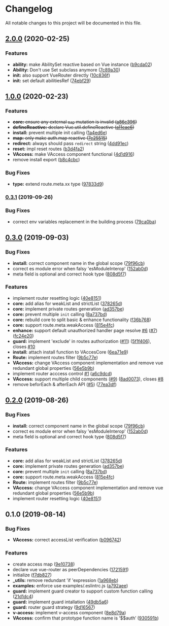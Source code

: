 # Changelog

All notable changes to this project will be documented in this file.

## [2.0.0](https://github.com/lbwa/v-access/compare/v1.0.0...v2.0.0) (2020-02-25)


### Features

* **ability:** make AbilitySet reactive based on Vue instance ([b9cda02](https://github.com/lbwa/v-access/commit/b9cda025ccd56cd4c3e3ca7d7c66eabc13ddbc2e))
* **Ability:** Don't use Set subclass anymore ([7c89a30](https://github.com/lbwa/v-access/commit/7c89a3062233f9b5dccf421531947e025de35c7e))
* **init:** also support VueRouter directly ([10c836f](https://github.com/lbwa/v-access/commit/10c836f7987a2614e4b55c80310e0a0dfdd7ed6e))
* **init:** set default abilitiesRef ([74ebf29](https://github.com/lbwa/v-access/commit/74ebf29df66ec70752908904b7399d149095c65d))

## [1.0.0](https://github.com/lbwa/v-access/compare/v0.3.1...v1.0.0) (2020-02-23)

### Features

- ~~**core:** ensure any external `map` mutation is invalid ([a86c396](https://github.com/lbwa/v-access/commit/a86c396961b82462a0fef91befc60ec7b76c982c))~~
- ~~**defineReactive:** declare Vue.util.defineReactive ([a11cac6](https://github.com/lbwa/v-access/commit/a11cac69c855fbf09a324c20ca76f912834cdd06))~~
- **install:** prevent multiple init calling ([1a4ed6e](https://github.com/lbwa/v-access/commit/1a4ed6eddcc014d00bb169e3217a4038a857cbe4))
- ~~**map:** only make auth.map reactive ([7e25515](https://github.com/lbwa/v-access/commit/7e255155526ece21bb53bab8c29e2cbcd86ab12f))~~
- **redirect:** always should pass `redirect` string ([4dd91ec](https://github.com/lbwa/v-access/commit/4dd91ec5b07735d4dcc50ce8632e367a819cbb54))
- **reset:** impl reset routes ([b3d4fa2](https://github.com/lbwa/v-access/commit/b3d4fa2a0e53f0cd556da7ea8ef370975cb67303))
- **VAccess:** make VAccess component functional ([4d1d916](https://github.com/lbwa/v-access/commit/4d1d916c61e701642fa6cd19be8b73799a3d2e55))
- remove install export ([b8c4cbc](https://github.com/lbwa/v-access/commit/b8c4cbcce3b605a5d5ddd4a4ee4e549753b6240f))

### Bug Fixes

- **type:** extend route.meta.xx type ([97833d9](https://github.com/lbwa/v-access/commit/97833d9753133f32872c7639e76382d35036c59b))

### [0.3.1](https://github.com/lbwa/v-access/compare/v0.3.0...v0.3.1) (2019-09-26)

### Bug Fixes

- correct env variables replacement in the building process ([79ca0ba](https://github.com/lbwa/v-access/commit/79ca0ba))

## [0.3.0](https://github.com/lbwa/v-access/compare/v0.1.0...v0.3.0) (2019-09-03)

### Bug Fixes

- **install:** correct <v-access> component name in the global scope ([79f96cb](https://github.com/lbwa/v-access/commit/79f96cb))
- correct es module error when falsy 'esModuleInterop' ([152ab0d](https://github.com/lbwa/v-access/commit/152ab0d))
- meta field is optional and correct hook type ([808d5f7](https://github.com/lbwa/v-access/commit/808d5f7))

### Features

- implement router resetting logic ([40e8151](https://github.com/lbwa/v-access/commit/40e8151))
- **core:** add alias for weakList and strictList ([378265d](https://github.com/lbwa/v-access/commit/378265d))
- **core:** implement private routes generation ([ad357be](https://github.com/lbwa/v-access/commit/ad357be))
- **core:** prevent multiple `init` calling ([8a737bd](https://github.com/lbwa/v-access/commit/8a737bd))
- **core:** rebuild core to split basic & enhance functionality ([f36b768](https://github.com/lbwa/v-access/commit/f36b768))
- **core:** support route.meta.weakAccess ([815e4fc](https://github.com/lbwa/v-access/commit/815e4fc))
- **enhance:** support default unauthorized handler page resolve [#6](https://github.com/lbwa/v-access/issues/6) ([#7](https://github.com/lbwa/v-access/issues/7)) ([fc24e20](https://github.com/lbwa/v-access/commit/fc24e20))
- **guard:** implement 'exclude' in routes authorization ([#11](https://github.com/lbwa/v-access/issues/11)) ([5f1f406](https://github.com/lbwa/v-access/commit/5f1f406)), closes [#10](https://github.com/lbwa/v-access/issues/10)
- **install:** attach install function to VAccesCore ([6ea71e9](https://github.com/lbwa/v-access/commit/6ea71e9))
- **Route:** implement routes filter ([9b5c77e](https://github.com/lbwa/v-access/commit/9b5c77e))
- **VAccess:** change VAccess component implementation and remove vue redundant global properties ([56e5b9b](https://github.com/lbwa/v-access/commit/56e5b9b))
- implement router acccess control [#1](https://github.com/lbwa/v-access/issues/1) ([a6c9dcd](https://github.com/lbwa/v-access/commit/a6c9dcd))
- **VAccess:** support multiple child components ([#9](https://github.com/lbwa/v-access/issues/9)) ([8ad0073](https://github.com/lbwa/v-access/commit/8ad0073)), closes [#8](https://github.com/lbwa/v-access/issues/8)
- remove beforEach & afterEach API ([#5](https://github.com/lbwa/v-access/issues/5)) ([77ea3df](https://github.com/lbwa/v-access/commit/77ea3df))

## [0.2.0](https://github.com/lbwa/v-access/compare/v0.1.0...v0.2.0) (2019-08-26)

### Bug Fixes

- **install:** correct <v-access> component name in the global scope ([79f96cb](https://github.com/lbwa/v-access/commit/79f96cb))
- correct es module error when falsy 'esModuleInterop' ([152ab0d](https://github.com/lbwa/v-access/commit/152ab0d))
- meta field is optional and correct hook type ([808d5f7](https://github.com/lbwa/v-access/commit/808d5f7))

### Features

- **core:** add alias for weakList and strictList ([378265d](https://github.com/lbwa/v-access/commit/378265d))
- **core:** implement private routes generation ([ad357be](https://github.com/lbwa/v-access/commit/ad357be))
- **core:** prevent multiple `init` calling ([8a737bd](https://github.com/lbwa/v-access/commit/8a737bd))
- **core:** support route.meta.weakAccess ([815e4fc](https://github.com/lbwa/v-access/commit/815e4fc))
- **Route:** implement routes filter ([9b5c77e](https://github.com/lbwa/v-access/commit/9b5c77e))
- **VAccess:** change VAccess component implementation and remove vue redundant global properties ([56e5b9b](https://github.com/lbwa/v-access/commit/56e5b9b))
- implement router resetting logic ([40e8151](https://github.com/lbwa/v-access/commit/40e8151))

## 0.1.0 (2019-08-14)

### Bug Fixes

- **VAccess:** correct accessList verification ([b096742](https://github.com/lbwa/v-access/commit/b096742))

### Features

- create access map ([9e10738](https://github.com/lbwa/v-access/commit/9e10738))
- declare vue vue-router as peerDependencies ([1721591](https://github.com/lbwa/v-access/commit/1721591))
- initialize ([f7db827](https://github.com/lbwa/v-access/commit/f7db827))
- **\_utils:** remove redundant 'if 'expression ([1a968eb](https://github.com/lbwa/v-access/commit/1a968eb))
- **examples:** enforce use examples/.eslintrc.js ([a792aee](https://github.com/lbwa/v-access/commit/a792aee))
- **guard:** implement guard creator to support custom function calling ([21d1dc4](https://github.com/lbwa/v-access/commit/21d1dc4))
- **guard:** implement guard intallation ([49db5a6](https://github.com/lbwa/v-access/commit/49db5a6))
- **guard:** router guard strategy ([9d16567](https://github.com/lbwa/v-access/commit/9d16567))
- **v-access:** implement v-access component ([8e8d79a](https://github.com/lbwa/v-access/commit/8e8d79a))
- **VAccess:** confirm that prototype function name is ‘\$\$auth’ ([930591b](https://github.com/lbwa/v-access/commit/930591b))

